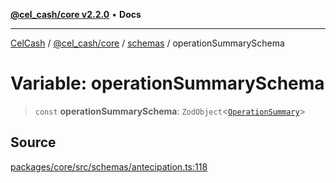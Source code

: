 [**@cel_cash/core v2.2.0**](../../README.md) • **Docs**

***

[CelCash](../../../../packages.md) / [@cel\_cash/core](../../README.md) / [schemas](../README.md) / operationSummarySchema

# Variable: operationSummarySchema

> `const` **operationSummarySchema**: `ZodObject`\<[`OperationSummary`](../../types/type-aliases/OperationSummary.md)\>

## Source

[packages/core/src/schemas/antecipation.ts:118](https://github.com/Pyxlab/celcash/blob/f7cdc752c29f8a0dcef033e212602412d2050afc/packages/core/src/schemas/antecipation.ts#L118)
